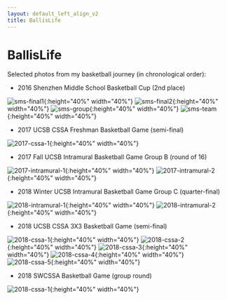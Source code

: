 ```yaml
---
layout: default_left_align_v2
title: BallisLife
---
```


# BallisLife

Selected photos from my basketball journey (in chronological order):

* 2016 Shenzhen Middle School Basketball Cup (2nd place)

![sms-final1](./assets/images/ballislife_photos/2016_sms_basketball_final.jpg){:height="40%" width="40%"} ![sms-final2](./assets/images/ballislife_photos/2016_sms_basketball_final2.jpg){:height="40%" width="40%"}
![sms-group](./assets/images/ballislife_photos/2016_sms_basketball_group.jpg){:height="40%" width="40%"} ![sms-team](./assets/images/ballislife_photos/2016_sms_basketball_team.jpg){:height="40%" width="40%"}

* 2017 UCSB CSSA Freshman Basketball Game (semi-final)

![2017-cssa-1](./assets/images/ballislife_photos/fall_2017_cssa_freshman.jpg){:height="40%" width="40%"}

* 2017 Fall UCSB Intramural Basketball Game Group B (round of 16)

![2017-intramural-1](./assets/images/ballislife_photos/fall_2017_intramural.jpg){:height="40%" width="40%"} ![2017-intramural-2](./assets/images/ballislife_photos/fall_2017_intramural2.jpg){:height="40%" width="40%"} 

* 2018 Winter UCSB Intramural Basketball Game Group C (quarter-final)

![2018-intramural-1](./assets/images/ballislife_photos/winter_2018_intramural.jpg){:height="40%" width="40%"} ![2018-intramural-2](./assets/images/ballislife_photos/winter_2018_intramural2.jpg){:height="40%" width="40%"} 

* 2018 UCSB CSSA 3X3 Basketball Game (semi-final)

![2018-cssa-1](./assets/images/ballislife_photos/2018_3_x_3_basketball.jpg){:height="40%" width="40%"} ![2018-cssa-2](./assets/images/ballislife_photos/2018_3_x_3_basketball_ingame1.jpg){:height="40%" width="40%"} 
![2018-cssa-3](./assets/images/ballislife_photos/2018_3_x_3_basketball_ingame2.jpg){:height="40%" width="40%"} ![2018-cssa-4](./assets/images/ballislife_photos/2018_3_x_3_basketball_ingame3.jpg){:height="40%" width="40%"} 
![2018-cssa-5](./assets/images/ballislife_photos/2018_3_x_3_basketball_ingame4.jpg){:height="40%" width="40%"}

* 2018 SWCSSA Basketball Game (group round)

![2018-cssa-1](./assets/images/ballislife_photos/2018_cssa_basketball.jpg){:height="40%" width="40%"}

